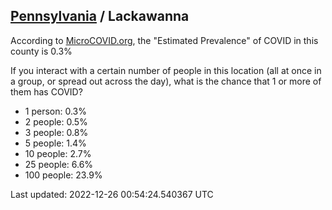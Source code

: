 
## [Pennsylvania](/united-states/pennsylvania) / Lackawanna

According to [MicroCOVID.org](http://microcovid.org),
the "Estimated Prevalence" of COVID in this county is 0.3%

If you interact with a certain number of people in this location
(all at once in a group, or spread out across the day), what is the chance that
1 or more of them has COVID?

- 1 person: 0.3%
- 2 people: 0.5%
- 3 people: 0.8%
- 5 people: 1.4%
- 10 people: 2.7%
- 25 people: 6.6%
- 100 people: 23.9%

Last updated: 2022-12-26 00:54:24.540367 UTC
